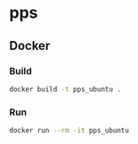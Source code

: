 # pps

## Docker

### Build

```bash
docker build -t pps_ubuntu .
```

### Run

```bash
docker run --rm -it pps_ubuntu
```
